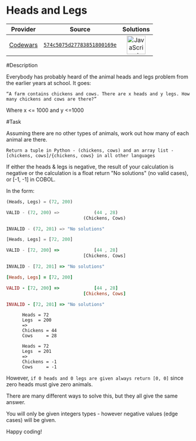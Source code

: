 [_metadata_:generated]: - "true"

# Heads and Legs

<!-- INFO TABLE BEGIN -->

| Provider                                        | Source                                                                               | Solutions                                                                                                                                                    |
| :---------------------------------------------: | :----------------------------------------------------------------------------------: | :----------------------------------------------------------------------------------------------------------------------------------------------------------: |
| [Codewars](../../../docs/providers/Codewars.md) | [`574c5075d27783851800169e`](https://www.codewars.com/kata/574c5075d27783851800169e) | [<img src="https://res.cloudinary.com/rascaltwo/image/upload/v1631924076/javascript_ehszr7.svg" alt="JavaScript" title="JavaScript" width="50" />](solve.js) |

<!-- INFO TABLE END -->

#Description

Everybody has probably heard of the animal heads and legs problem from the earlier years at school. It goes:

```“A farm contains chickens and cows. There are x heads and y legs. How many chickens and cows are there?” ```

Where x <= 1000 and y <=1000

#Task

Assuming there are no other types of animals, work out how many of each animal are there. 

```Return a tuple in Python - (chickens, cows) and an array list - [chickens, cows]/{chickens, cows} in all other languages```

If either the heads & legs is negative, the result of your calculation is negative or the calculation is a float return "No solutions" (no valid cases), or [-1, -1] in COBOL.


In the form:
```python
(Heads, Legs) = (72, 200)

VALID - (72, 200) =>             (44 , 28) 
                             (Chickens, Cows)

INVALID - (72, 201) => "No solutions"
```
```javascript
[Heads, Legs] = [72, 200]

VALID - [72, 200] =>             [44 , 28]   
                             [Chickens, Cows]

INVALID - [72, 201] => "No solutions"
```
```ruby
[Heads, Legs] = [72, 200]

VALID - [72, 200] =>             [44 , 28]   
                             [Chickens, Cows]

INVALID - [72, 201] => "No solutions"
```

```cobol
      Heads = 72
      Legs  = 200
      =>
      Chickens = 44
      Cows     = 28
      
      Heads = 72
      Legs  = 201
      =>
      Chickens = -1
      Cows     = -1
```

However, ```if 0 heads and 0 legs are given always return [0, 0]``` since zero heads must give zero animals.


There are many different ways to solve this, but they all give the same answer.

You will only be given integers types - however negative values (edge cases) will be given. 


Happy coding!
